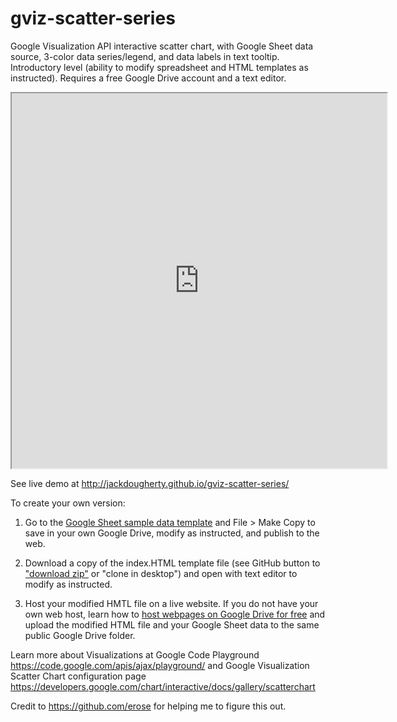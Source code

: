 gviz-scatter-series
===================

Google Visualization API interactive scatter chart, with Google Sheet data source, 3-color data series/legend, and data labels in text tooltip. Introductory level (ability to modify spreadsheet and HTML templates as instructed). Requires a free Google Drive account and a text editor.

<iframe src="http://jackdougherty.github.io/gviz-scatter-series/" height="600" width="600"></iframe>

See live demo at http://jackdougherty.github.io/gviz-scatter-series/

To create your own version:

1) Go to the <a href="https://docs.google.com/spreadsheet/ccc?key=0AtmGKybdRLlZdHBvSGxIdEJoc1YxNUxtTThGbU9Qcnc&usp=sharing">Google Sheet sample data template</a> and File > Make Copy to save in your own Google Drive, modify as instructed, and publish to the web.

2) Download a copy of the index.HTML template file (see GitHub button to <a href="https://github.com/JackDougherty/gviz-scatter-series/archive/master.zip">"download zip"</a> or "clone in desktop") and open with text editor to modify as instructed.

3) Host your modified HMTL file on a live website. If you do not have your own web host, learn how to <a href="https://googledrive.com/host/0B716ywBKT84AMXBENXlnYmJISlE/GoogleDriveHosting.html">host webpages on Google Drive for free</a> and upload the modified HTML file and your Google Sheet data to the same public Google Drive folder.

Learn more about Visualizations at Google Code Playground 
https://code.google.com/apis/ajax/playground/
and
Google Visualization Scatter Chart configuration page https://developers.google.com/chart/interactive/docs/gallery/scatterchart

Credit to https://github.com/erose for helping me to figure this out.
